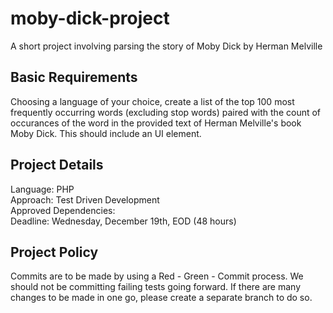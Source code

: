 # moby-dick-project
A short project involving parsing the story of Moby Dick by Herman Melville

## Basic Requirements
Choosing a language of your choice, create a list of the top 100 most frequently occurring words (excluding stop words) paired with the count of occurances of the word in the provided text of Herman Melville's book Moby Dick. This should include an UI element.

## Project Details
Language: PHP  
Approach: Test Driven Development  
Approved Dependencies:  
Deadline: Wednesday, December 19th, EOD (48 hours)  

## Project Policy
Commits are to be made by using a Red - Green - Commit process. We should not be committing failing tests going forward. If there are many changes to be made in one go, please create a separate branch to do so.